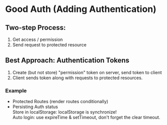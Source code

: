 # Good Auth (Adding Authentication)

## Two-step Process:

1. Get access / permission
2. Send request to protected resource

## Best Approach: Authentication Tokens

1. Create (but not store) "permission" token on server, send token to client
2. Client sends token along with requests to protected resources.

### Example

- Protected Routes (render routes conditionally)
- Persisting Auth status </br>
  Store in localStorage: localStorage is synchronize!</br>
  Auto login: use expireTime & setTimeout, don't forget the clear timeout.
